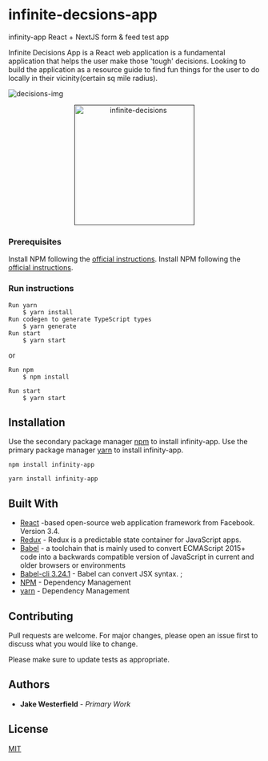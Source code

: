 # infinite-decsions-app
infinity-app React + NextJS form &amp; feed test app

Infinite Decisions App is a React web application is a fundamental application that helps the user make those 'tough' decisions. 
Looking to build the application as a resource guide to find fun things for the user to do locally in their vicinity(certain sq mile radius). 

![decisions-img](https://unsplash.com/photos/D_TMd1vDKXA)

<a href=""><p align="center"><img src="https://media.giphy.com/media/9aDBfz8iy4caA/giphy.gif" alt="infinite-decisions" width="240"></p></a>

### Prerequisites
Install NPM following the [official instructions](https://nodejs.org/en/).
Install NPM following the [official instructions](https://nodejs.org/en/).

### Run instructions

```yarn
Run yarn
    $ yarn install
Run codegen to generate TypeScript types
    $ yarn generate
Run start
    $ yarn start
```

or 

```npm
Run npm
    $ npm install

Run start
    $ yarn start
```
## Installation

Use the secondary package manager [npm](https://nodejs.org/en/) to install infinity-app.
Use the primary package manager [yarn](https://yarnpkg.com/lang/en/docs/install/) to install infinity-app.

```npm
npm install infinity-app
```

```yarn
yarn install infinity-app
```

## Built With

* [React](https://reactjs.org/docs/getting-started.html) -based open-source web application framework from Facebook. Version 3.4.
* [Redux](https://redux.js.org/introduction/getting-started) - Redux is a predictable state container for JavaScript apps.
* [Babel](https://babeljs.io/docs/en/) - a toolchain that is mainly used to convert ECMAScript 2015+ code into a backwards compatible version of JavaScript in current and older browsers or environments
* [Babel-cli 3.24.1](https://babeljs.io/docs/en/) - Babel can convert JSX syntax. ;
* [NPM](https://docs.npmjs.com/) - Dependency Management
* [yarn](https://docs.npmjs.com/) - Dependency Management

## Contributing
Pull requests are welcome. For major changes, please open an issue first to discuss what you would like to change.

Please make sure to update tests as appropriate.

## Authors

* **Jake Westerfield** - *Primary Work*

## License
[MIT](https://choosealicense.com/licenses/mit/)

